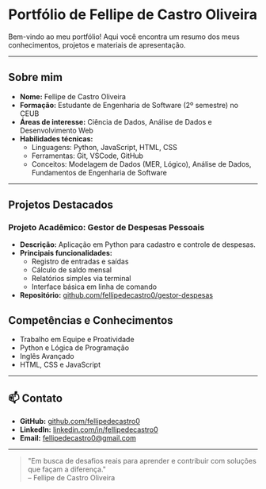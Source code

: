 #  Portfólio de Fellipe de Castro Oliveira

Bem-vindo ao meu portfólio! Aqui você encontra um resumo dos meus conhecimentos, projetos e materiais de apresentação.

---

##  Sobre mim

- **Nome:** Fellipe de Castro Oliveira
- **Formação:** Estudante de Engenharia de Software (2º semestre) no CEUB
- **Áreas de interesse:** Ciência de Dados, Análise de Dados e Desenvolvimento Web
- **Habilidades técnicas:**
  - Linguagens: Python, JavaScript, HTML, CSS
  - Ferramentas: Git, VSCode, GitHub
  - Conceitos: Modelagem de Dados (MER, Lógico), Análise de Dados, Fundamentos de Engenharia de Software

---

##  Projetos Destacados

### Projeto Acadêmico: Gestor de Despesas Pessoais
- **Descrição:** Aplicação em Python para cadastro e controle de despesas.
- **Principais funcionalidades:**
  - Registro de entradas e saídas
  - Cálculo de saldo mensal
  - Relatórios simples via terminal
  - Interface básica em linha de comando
- **Repositório:** [github.com/fellipedecastro0/gestor-despesas]( https://github.com/fellipedecastro0/gestor_despesas_pessoais)

##  Competências e Conhecimentos

- Trabalho em Equipe e Proatividade
- Python e Lógica de Programação
- Inglês Avançado
- HTML, CSS e JavaScript


---

## 📫 Contato

- **GitHub:** [github.com/fellipedecastro0](https://github.com/fellipedecastro0)
- **LinkedIn:** [linkedin.com/in/fellipedecastro0]((https://www.linkedin.com/in/fellipe-de-castro-oliveira/))
- **Email:** fellipedecastro0@gmail.com

---

> "Em busca de desafios reais para aprender e contribuir com soluções que façam a diferença."  
> – Fellipe de Castro Oliveira
